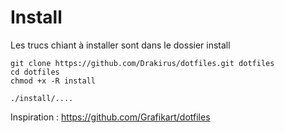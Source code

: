 # Install

Les trucs chiant à installer sont dans le dossier install

```
git clone https://github.com/Drakirus/dotfiles.git dotfiles
cd dotfiles
chmod +x -R install

./install/....
```

Inspiration : https://github.com/Grafikart/dotfiles
